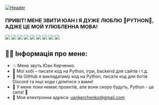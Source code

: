 [![Header](https://milosierdzie.wroclaw.pl/wp-content/uploads/2022/02/Flaga-Ukrainy.gif)](https://riotoff.bio.link)
<H3>ПРИВІТ! МЕНЕ ЗВИТИ ЮАН І Я ДУЖЕ ЛЮБЛЮ 🐍PYTHON🐍, АДЖЕ ЦЕ МОЙ УЛЮБЛЕННА МОВА!</H3>
<p>
  <img src="https://img.shields.io/badge/Python-3776AB?style=for-the-badge&logo=python&logoColor=white" />
  <img src="https://img.shields.io/badge/Python-3776AB?style=for-the-badge&logo=python&logoColor=white" />
  <img src="https://img.shields.io/badge/Python-3776AB?style=for-the-badge&logo=python&logoColor=white" />
  <img src="https://img.shields.io/badge/Python-3776AB?style=for-the-badge&logo=python&logoColor=white" />
  <img src="https://img.shields.io/badge/Python-3776AB?style=for-the-badge&logo=python&logoColor=white" />
  <img src="https://img.shields.io/badge/Python-3776AB?style=for-the-badge&logo=python&logoColor=white" />
  <img src="https://img.shields.io/badge/Python-3776AB?style=for-the-badge&logo=python&logoColor=white" />
  <img src="https://img.shields.io/badge/Python-3776AB?style=for-the-badge&logo=python&logoColor=white" />
  <img src="https://img.shields.io/badge/Python-3776AB?style=for-the-badge&logo=python&logoColor=white" />
</p>

## 👨‍💻 Інформація про мене:
- 💥 Мене звуть Юан Керченко.
- 💫 Мої хобі – писати код на Python, ігри, backend для сайтів і т.д.
- 💨 На GitHub я викладатиму код на Python, писати код для ботів Discord та інші коди і ділитися з вами!
- 🤣 У мене поки немає проектів, але вони скоро будуть, Python - це сила! 🐍
- 🦧 Моя електронна адреса: uankerchenko@gmail.com
